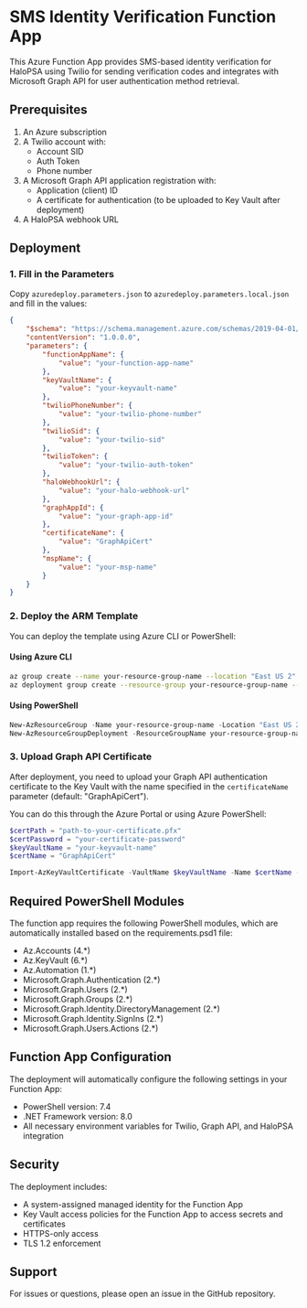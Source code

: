 # SMS Identity Verification Function App

This Azure Function App provides SMS-based identity verification for HaloPSA using Twilio for sending verification codes and integrates with Microsoft Graph API for user authentication method retrieval.

## Prerequisites

1. An Azure subscription
2. A Twilio account with:
   - Account SID
   - Auth Token
   - Phone number
3. A Microsoft Graph API application registration with:
   - Application (client) ID
   - A certificate for authentication (to be uploaded to Key Vault after deployment)
4. A HaloPSA webhook URL

## Deployment

### 1. Fill in the Parameters

Copy `azuredeploy.parameters.json` to `azuredeploy.parameters.local.json` and fill in the values:

```json
{
    "$schema": "https://schema.management.azure.com/schemas/2019-04-01/deploymentParameters.json#",
    "contentVersion": "1.0.0.0",
    "parameters": {
        "functionAppName": {
            "value": "your-function-app-name"
        },
        "keyVaultName": {
            "value": "your-keyvault-name"
        },
        "twilioPhoneNumber": {
            "value": "your-twilio-phone-number"
        },
        "twilioSid": {
            "value": "your-twilio-sid"
        },
        "twilioToken": {
            "value": "your-twilio-auth-token"
        },
        "haloWebhookUrl": {
            "value": "your-halo-webhook-url"
        },
        "graphAppId": {
            "value": "your-graph-app-id"
        },
        "certificateName": {
            "value": "GraphApiCert"
        },
        "mspName": {
            "value": "your-msp-name"
        }
    }
}
```

### 2. Deploy the ARM Template

You can deploy the template using Azure CLI or PowerShell:

#### Using Azure CLI

```bash
az group create --name your-resource-group-name --location "East US 2"
az deployment group create --resource-group your-resource-group-name --template-file azuredeploy.json --parameters @azuredeploy.parameters.local.json
```

#### Using PowerShell

```powershell
New-AzResourceGroup -Name your-resource-group-name -Location "East US 2"
New-AzResourceGroupDeployment -ResourceGroupName your-resource-group-name -TemplateFile azuredeploy.json -TemplateParameterFile azuredeploy.parameters.local.json
```

### 3. Upload Graph API Certificate

After deployment, you need to upload your Graph API authentication certificate to the Key Vault with the name specified in the `certificateName` parameter (default: "GraphApiCert").

You can do this through the Azure Portal or using Azure PowerShell:

```powershell
$certPath = "path-to-your-certificate.pfx"
$certPassword = "your-certificate-password"
$keyVaultName = "your-keyvault-name"
$certName = "GraphApiCert"

Import-AzKeyVaultCertificate -VaultName $keyVaultName -Name $certName -FilePath $certPath -Password (ConvertTo-SecureString -String $certPassword -AsPlainText -Force)
```

## Required PowerShell Modules

The function app requires the following PowerShell modules, which are automatically installed based on the requirements.psd1 file:

- Az.Accounts (4.*)
- Az.KeyVault (6.*)
- Az.Automation (1.*)
- Microsoft.Graph.Authentication (2.*)
- Microsoft.Graph.Users (2.*)
- Microsoft.Graph.Groups (2.*)
- Microsoft.Graph.Identity.DirectoryManagement (2.*)
- Microsoft.Graph.Identity.SignIns (2.*)
- Microsoft.Graph.Users.Actions (2.*)

## Function App Configuration

The deployment will automatically configure the following settings in your Function App:

- PowerShell version: 7.4
- .NET Framework version: 8.0
- All necessary environment variables for Twilio, Graph API, and HaloPSA integration

## Security

The deployment includes:
- A system-assigned managed identity for the Function App
- Key Vault access policies for the Function App to access secrets and certificates
- HTTPS-only access
- TLS 1.2 enforcement

## Support

For issues or questions, please open an issue in the GitHub repository. 
